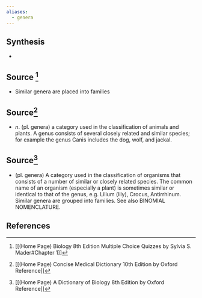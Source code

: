 ```yaml
---
aliases:
  - genera
---
```

## Synthesis
- 
## Source [^1]
- Similar genera are placed into families
## Source[^2]
- $n$. (pl. genera) a category used in the classification of animals and plants. A genus consists of several closely related and similar species; for example the genus Canis includes the dog, wolf, and jackal.
## Source[^3]
- (pl. genera) A category used in the classification of organisms that consists of a number of similar or closely related species. The common name of an organism (especially a plant) is sometimes similar or identical to that of the genus, e.g. Lilium (lily), Crocus, Antirrhinum. Similar genera are grouped into families. See also BINOMIAL NOMENCLATURE.
## References

[^1]: [[(Home Page) Biology 8th Edition Multiple Choice Quizzes by Sylvia S. Mader#Chapter 1]]
[^2]: [[(Home Page) Concise Medical Dictionary 10th Edition by Oxford Reference]]
[^3]: [[(Home Page) A Dictionary of Biology 8th Edition by Oxford Reference]]